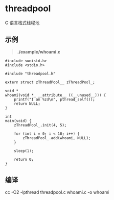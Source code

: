 # threadpool
C 语言栈式线程池

## 示例
> **./example/whoami.c**
      
```
#include <unistd.h>
#include <stdio.h>

#include "threadpool.h"

extern struct zThreadPool__ zThreadPool_;

void *
whoami(void *_ __attribute__ ((__unused__))) {
    printf("I am %zd\n", pthread_self());
    return NULL;
}

int
main(void) {
    zThreadPool_.init(4, 5);

    for (int i = 0; i < 10; i++) {
        zThreadPool_.add(whoami, NULL);
    }

    sleep(1);

    return 0;
}
```

## 编译 
cc -O2 -lpthread threadpool.c whoami.c -o whoami     
